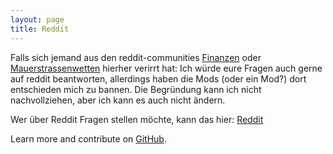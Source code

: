 ```yaml
---
layout: page
title: Reddit
---
```



Falls sich jemand aus den reddit-communities <a href="https://www.reddit.com/r/finanzen">Finanzen</a> oder <a href="https://www.reddit.com/r/mauerstrassenwetten">Mauerstrassenwetten</a> hierher verirrt hat:
Ich würde eure Fragen auch gerne auf reddit beantworten, allerdings haben die Mods (oder ein Mod?) dort entschieden mich zu bannen. Die Begründung kann ich nicht nachvollziehen, aber ich kann es auch nicht ändern.


Wer über Reddit Fragen stellen möchte, kann das hier: <a href="https://www.reddit.com/r/hebelwerk/comments/mikq49/die_trading_gmbh_verm%C3%B6gensverwaltende_gmbh_oder/">Reddit</a>



Learn more and contribute on [GitHub](https://github.com/poole).

